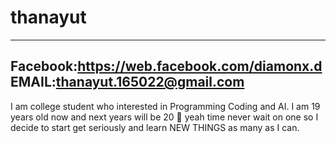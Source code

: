 # thanayut
-------------------------------------------
Facebook:https://web.facebook.com/diamonx.d                                                                            EMAIL:thanayut.165022@gmail.com
-------------------------------------------

I am  college student who interested in Programming Coding and AI. I am 19 years old now and next years will be 20 🤪 yeah time never wait on one so I decide to start get seriously and learn NEW THINGS as many as I can.
